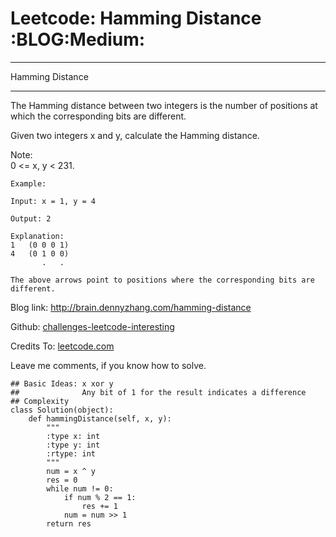 # Leetcode: Hamming Distance     :BLOG:Medium:


---

Hamming Distance  

---

The Hamming distance between two integers is the number of positions at which the corresponding bits are different.  

Given two integers x and y, calculate the Hamming distance.  

Note:  
0 <= x, y < 231.  

    Example:
    
    Input: x = 1, y = 4
    
    Output: 2
    
    Explanation:
    1   (0 0 0 1)
    4   (0 1 0 0)
           .   .
    
    The above arrows point to positions where the corresponding bits are different.

Blog link: <http://brain.dennyzhang.com/hamming-distance>  

Github: [challenges-leetcode-interesting](https://github.com/DennyZhang/challenges-leetcode-interesting/tree/master/hamming-distance)  

Credits To: [leetcode.com](https://leetcode.com/problems/hamming-distance/description)  

Leave me comments, if you know how to solve.  

    ## Basic Ideas: x xor y
    ##              Any bit of 1 for the result indicates a difference
    ## Complexity
    class Solution(object):
        def hammingDistance(self, x, y):
            """
            :type x: int
            :type y: int
            :rtype: int
            """
            num = x ^ y
            res = 0
            while num != 0:
                if num % 2 == 1:
                    res += 1
                num = num >> 1
            return res
